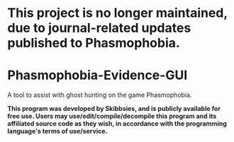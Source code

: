 # This project is no longer maintained, due to journal-related updates published to Phasmophobia.

# Phasmophobia-Evidence-GUI
A tool to assist with ghost hunting on the game Phasmophobia.

**This program was developed by Skibbsies, and is publicly available for free use. Users may use/edit/compile/decompile this program and its affiliated source code as they wish, in accordance with the programming language's terms of use/service.**
